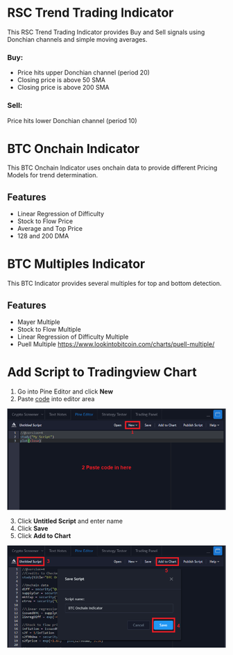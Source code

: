 # RSC Trend Trading Indicator
This RSC Trend Trading Indicator provides Buy and Sell signals using Donchian channels and simple moving averages.

### Buy:
- Price hits upper Donchian channel (period 20)
- Closing price is above 50 SMA
- Closing price is above 200 SMA
### Sell:
Price hits lower Donchian channel (period 10)

# BTC Onchain Indicator
This BTC Onchain Indicator uses onchain data to provide different Pricing Models for trend determination.

## Features

- Linear Regression of Difficulty
- Stock to Flow Price
- Average and Top Price
- 128 and 200 DMA

# BTC Multiples Indicator
This BTC Indicator provides several multiples for top and bottom detection.

## Features

- Mayer Multiple
- Stock to Flow Multiple
- Linear Regression of Difficulty Multiple
- Puell Multiple https://www.lookintobitcoin.com/charts/puell-multiple/

# Add Script to Tradingview Chart

1. Go into Pine Editor and click **New**
2. Paste [code](scripts)
 into editor area

![AddScriptToTV_Step1.png](images/AddScriptToTV_Step1.png)

3. Click **Untitled Script** and enter name
4. Click **Save**
5. Click **Add to Chart**

![AddScriptToTV_Step2.png](images/AddScriptToTV_Step2.png)
